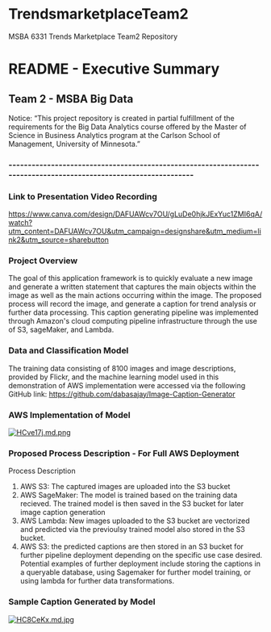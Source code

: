 # TrendsmarketplaceTeam2
MSBA 6331 Trends Marketplace Team2 Repository
# README - Executive Summary

## Team 2 - MSBA Big Data

Notice:
“This project repository is created in partial fulfillment of the requirements for the Big Data Analytics course offered by the Master of Science in Business Analytics program at the Carlson School of Management, University of Minnesota.”

### -----------------------------------------------------------------------------------------------------------------

### Link to Presentation Video Recording
https://www.canva.com/design/DAFUAWcv7OU/gLuDe0hjkJExYuc1ZMI6qA/watch?utm_content=DAFUAWcv7OU&utm_campaign=designshare&utm_medium=link2&utm_source=sharebutton

### Project Overview
The goal of this application framework is to quickly evaluate a new image and generate a written statement that captures the main objects within the image as well as the main actions occurring within the image. The proposed process will record the image, and generate a caption for trend analysis or further data processing. This caption generating pipeline was implemented through Amazon's cloud computing pipeline infrastructure through the use of S3, sageMaker, and Lambda.

### Data and Classification Model
The training data consisting of 8100 images and image descriptions, provided by Flickr, and the machine learning model used in this demonstration of AWS implementation were accessed via the following GitHub link: https://github.com/dabasajay/Image-Caption-Generator

### AWS Implementation of Model
[![HCve17j.md.png](https://iili.io/HCve17j.md.png)](https://freeimage.host/i/HCve17j)

### Proposed Process Description - For Full AWS Deployment
Process Description
1. AWS S3: The captured images are uploaded into the S3 bucket
2. AWS SageMaker: The model is trained based on the training data recieved. The trained model is then  saved in the S3 bucket for later image caption generation
3. AWS Lambda: New images uploaded to the S3 bucket are vectorized and predicted via the previoulsy trained model also stored in the S3 bucket.
4. AWS S3: the predicted captions are then stored in an S3 bucket for further pipeline deployment depending on the specific use case desired. Potential examples of further deployment include storing the captions in a queryable database, using Sagemaker for further model training, or using lambda for further data transformations.

### Sample Caption Generated by Model
[![HC8CeKx.md.jpg](https://iili.io/HC8CeKx.md.jpg)](https://freeimage.host/i/HC8CeKx)
